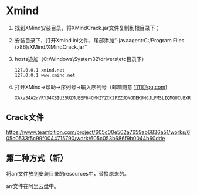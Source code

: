 # Xmind

1. 找到XMind安装目录，将XMindCrack.jar文件复制到根目录下；

2. 安装目录下，打开Xmind.ini文件，尾部添加“-javaagent:C:/Program Files (x86)/XMind/XMindCrack.jar”

3. hosts追加（C:\Windows\System32\drivers\etc目录下） 

   ```
   127.0.0.1 xmind.net
   127.0.0.1 www.xmind.net
   ```

4. 打开XMind->帮助->序列号->输入序列号（邮箱随意  1111@qq.com) 

   ```
   XAka34A2rVRYJ4XBIU35UZMUEEF64CMMIYZCK2FZZUQNODEKUHGJLFMSLIQMQUCUBXRENLK6NZL37JXP4PZXQFILMQ2RG5R7G4QNDO3PSOEUBOCDRYSSXZGRARV6MGA33TN2AMUBHEL4FXMWYTTJDEINJXUAV4BAYKBDCZQWVF3LWYXSDCXY546U3NBGOI3ZPAP2SO3CSQFNB7VVIY123456789012345
   ```

   

## Crack文件

https://www.teambition.com/project/605c00e502a7659ab6836a51/works/605c0533f5c99f0044715790/work/605c053b686f9b0044b60dde



## 第二种方式（新）

将arr文件放到安装目录的resources中，替换原来的。

arr文件在阿里云盘中。